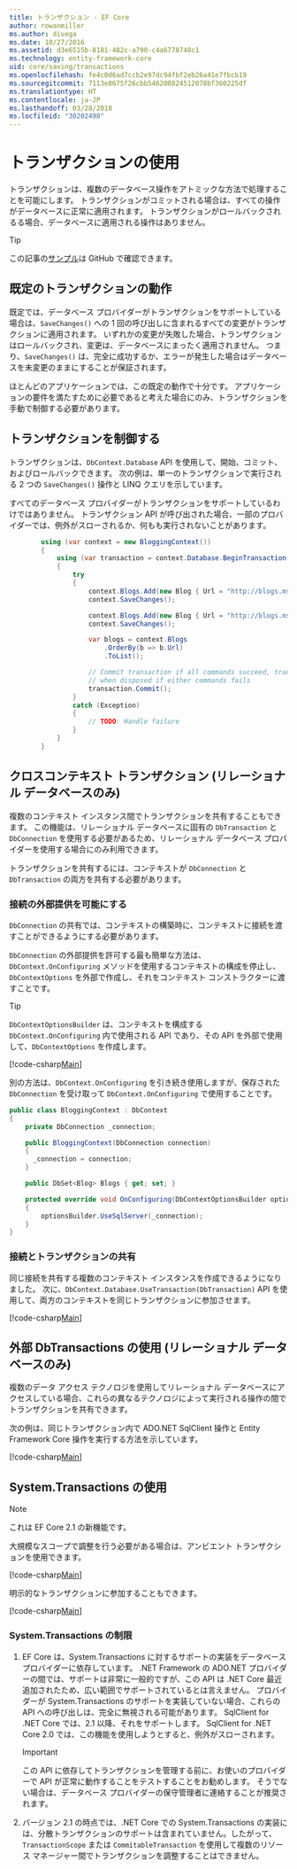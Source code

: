 ```yaml
---
title: トランザクション - EF Core
author: rowanmiller
ms.author: divega
ms.date: 10/27/2016
ms.assetid: d3e6515b-8181-482c-a790-c4a6778748c1
ms.technology: entity-framework-core
uid: core/saving/transactions
ms.openlocfilehash: fe4c0d6ad7ccb2e97dc94fbf2eb26a41e7fbcb19
ms.sourcegitcommit: 7113e8675f26cbb546200824512078bf360225df
ms.translationtype: HT
ms.contentlocale: ja-JP
ms.lasthandoff: 03/28/2018
ms.locfileid: "30202498"
---
```

# <a name="using-transactions"></a>トランザクションの使用

トランザクションは、複数のデータベース操作をアトミックな方法で処理することを可能にします。 トランザクションがコミットされる場合は、すべての操作がデータベースに正常に適用されます。 トランザクションがロールバックされるる場合、データベースに適用される操作はありません。

> [!TIP]  
> この記事の[サンプル](https://github.com/aspnet/EntityFramework.Docs/tree/master/samples/core/Saving/Saving/Transactions/)は GitHub で確認できます。

## <a name="default-transaction-behavior"></a>既定のトランザクションの動作

既定では、データベース プロバイダーがトランザクションをサポートしている場合は、`SaveChanges()` への 1 回の呼び出しに含まれるすべての変更がトランザクションに適用されます。 いずれかの変更が失敗した場合、トランザクションはロールバックされ、変更は、データベースにまったく適用されません。 つまり、`SaveChanges()` は、完全に成功するか、エラーが発生した場合はデータベースを未変更のままにすることが保証されます。

ほとんどのアプリケーションでは、この既定の動作で十分です。 アプリケーションの要件を満たすために必要であると考えた場合にのみ、トランザクションを手動で制御する必要があります。

## <a name="controlling-transactions"></a>トランザクションを制御する

トランザクションは、`DbContext.Database` API を使用して、開始、コミット、およびロールバックできます。 次の例は、単一のトランザクションで実行される 2 つの `SaveChanges()` 操作と LINQ クエリを示しています。

すべてのデータベース プロバイダーがトランザクションをサポートしているわけではありません。 トランザクション API が呼び出された場合、一部のプロバイダーでは、例外がスローされるか、何もも実行されないことがあります。

<!-- [!code-csharp[Main](samples/core/Saving/Saving/Transactions/ControllingTransaction/Sample.cs?highlight=3,17,18,19)] -->
``` csharp
        using (var context = new BloggingContext())
        {
            using (var transaction = context.Database.BeginTransaction())
            {
                try
                {
                    context.Blogs.Add(new Blog { Url = "http://blogs.msdn.com/dotnet" });
                    context.SaveChanges();

                    context.Blogs.Add(new Blog { Url = "http://blogs.msdn.com/visualstudio" });
                    context.SaveChanges();

                    var blogs = context.Blogs
                        .OrderBy(b => b.Url)
                        .ToList();

                    // Commit transaction if all commands succeed, transaction will auto-rollback
                    // when disposed if either commands fails
                    transaction.Commit();
                }
                catch (Exception)
                {
                    // TODO: Handle failure
                }
            }
        }
```

## <a name="cross-context-transaction-relational-databases-only"></a>クロスコンテキスト トランザクション (リレーショナル データベースのみ)

複数のコンテキスト インスタンス間でトランザクションを共有することもできます。 この機能は、リレーショナル データベースに固有の `DbTransaction` と `DbConnection` を使用する必要があるため、リレーショナル データベース プロバイダーを使用する場合にのみ利用できます。

トランザクションを共有するには、コンテキストが `DbConnection` と `DbTransaction` の両方を共有する必要があります。

### <a name="allow-connection-to-be-externally-provided"></a>接続の外部提供を可能にする

`DbConnection` の共有では、コンテキストの構築時に、コンテキストに接続を渡すことができるようにする必要があります。

`DbConnection` の外部提供を許可する最も簡単な方法は、`DbContext.OnConfiguring` メソッドを使用するコンテキストの構成を停止し、`DbContextOptions` を外部で作成し、それをコンテキスト コンストラクターに渡すことです。

> [!TIP]  
> `DbContextOptionsBuilder` は、コンテキストを構成する `DbContext.OnConfiguring` 内で使用される API であり、その API を外部で使用して、`DbContextOptions` を作成します。

[!code-csharp[Main](../../../samples/core/Saving/Saving/Transactions/SharingTransaction/Sample.cs?name=Context&highlight=3,4,5)]

別の方法は、`DbContext.OnConfiguring` を引き続き使用しますが、保存された `DbConnection` を受け取って `DbContext.OnConfiguring` で使用することです。

``` csharp
public class BloggingContext : DbContext
{
    private DbConnection _connection;

    public BloggingContext(DbConnection connection)
    {
      _connection = connection;
    }

    public DbSet<Blog> Blogs { get; set; }

    protected override void OnConfiguring(DbContextOptionsBuilder optionsBuilder)
    {
        optionsBuilder.UseSqlServer(_connection);
    }
}
```

### <a name="share-connection-and-transaction"></a>接続とトランザクションの共有

同じ接続を共有する複数のコンテキスト インスタンスを作成できるようになりました。 次に、`DbContext.Database.UseTransaction(DbTransaction)` API を使用して、両方のコンテキストを同じトランザクションに参加させます。

[!code-csharp[Main](../../../samples/core/Saving/Saving/Transactions/SharingTransaction/Sample.cs?name=Transaction&highlight=1,2,3,7,16,23,24,25)]

## <a name="using-external-dbtransactions-relational-databases-only"></a>外部 DbTransactions の使用 (リレーショナル データベースのみ)

複数のデータ アクセス テクノロジを使用してリレーショナル データベースにアクセスしている場合、これらの異なるテクノロジによって実行される操作の間でトランザクションを共有できます。

次の例は、同じトランザクション内で ADO.NET SqlClient 操作と Entity Framework Core 操作を実行する方法を示しています。

[!code-csharp[Main](../../../samples/core/Saving/Saving/Transactions/ExternalDbTransaction/Sample.cs?name=Transaction&highlight=4,10,21,26,27,28)]

## <a name="using-systemtransactions"></a>System.Transactions の使用

> [!NOTE]  
> これは EF Core 2.1 の新機能です。

大規模なスコープで調整を行う必要がある場合は、アンビエント トランザクションを使用できます。

[!code-csharp[Main](../../../samples/core/Saving/Saving/Transactions/AmbientTransaction/Sample.cs?name=Transaction&highlight=1,24,25,26)]

明示的なトランザクションに参加することもできます。

[!code-csharp[Main](../../../samples/core/Saving/Saving/Transactions/CommitableTransaction/Sample.cs?name=Transaction&highlight=1,13,26,27,28)]

### <a name="limitations-of-systemtransactions"></a>System.Transactions の制限  

1. EF Core は、System.Transactions に対するサポートの実装をデータベース プロバイダーに依存しています。 .NET Framework の ADO.NET プロバイダーの間では、サポートは非常に一般的ですが、この API は .NET Core 最近追加されたため、広い範囲でサポートされているとは言えません。 プロバイダーが System.Transactions のサポートを実装していない場合、これらの API への呼び出しは、完全に無視される可能があります。 SqlClient for .NET Core では、2.1 以降、それをサポートします。 SqlClient for .NET Core 2.0 では、この機能を使用しようとすると、例外がスローされます。 

   > [!IMPORTANT]  
   > この API に依存してトランザクションを管理する前に、お使いのプロバイダーで API が正常に動作することをテストすることをお勧めします。 そうでない場合は、データベース プロバイダーの保守管理者に連絡することが推奨されます。 

2. バージョン 2.1 の時点では、.NET Core での System.Transactions の実装には、分散トランザクションのサポートは含まれていません。したがって、`TransactionScope` または `CommitableTransaction` を使用して複数のリソース マネージャー間でトランザクションを調整することはできません。 
